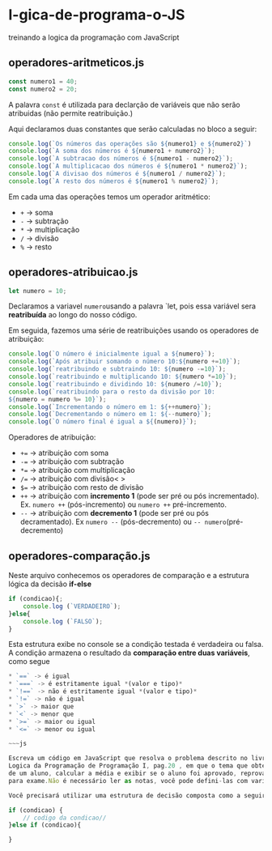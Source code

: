 # l-gica-de-programa-o-JS
treinando a logica da programação com JavaScript

## operadores-aritmeticos.js

~~~js
const numero1 = 40;
const numero2 = 20;
~~~

A palavra `const` é utilizada para declarção de variáveis que não serão 
atribuidas (não permite reatribuição.)

Aqui declaramos duas constantes que serão calculadas no bloco a seguir:

~~~js
console.log(`Os números das operações são ${numero1} e ${numero2}`)
console.log(`A soma dos números é ${numero1 + numero2}`);
console.log(`A subtracao dos números é ${numero1 - numero2}`);
console.log(`A multiplicacao dos números é ${numero1 * numero2}`);
console.log(`A divisao dos números é ${numero1 / numero2}`);
console.log(`A resto dos números é ${numero1 % numero2}`);
~~~


Em cada uma das operações temos um operador aritmético:

* `+` -> soma
* `-` -> subtração
* `*` -> multiplicação
* `/` -> divisão
* `%` -> resto

## operadores-atribuicao.js

~~~js
let numero = 10;

~~~
Declaramos a variavel `numero`usando a palavra `let, pois essa variável sera **reatribuída** ao longo do nosso código.

Em seguida, fazemos uma série de reatribuições usando os operadores de atribuição:

~~~js
console.log(`O número é inicialmente igual a ${numero}`);
console.log(`Após atribuir somando o número 10:${numero +=10}`);
console.log(`reatribuindo e subtraindo 10: ${numero -=10}`);
console.log(`reatribuindo e multiplicando 10: ${numero *=10}`);
console.log(`reatribuindo e dividindo 10: ${numero /=10}`);
console.log(`reatribuindo para o resto da divisão por 10:
${numero = numero %= 10}`);
console.log(`Incrementando o número em 1: ${++numero}`);
console.log(`Decrementando o número em 1: ${--numero}`);
console.log(`O número final é igual a ${(numero)}`);
~~~

Operadores de atribuição:

* `+=` -> atribuição com soma
* `-=` -> atribuição com subtração
* `*=` -> atribuição com multiplicação
* `/=` -> atribuição com divisão< >
* `$=` -> atribuição com resto de divisão
* `++` -> atribuição com **incremento 1** (pode ser pré ou pós incrementado).
Ex. `numero ++` (pós-incremento) ou `numero ++` pré-incremento.
* `--` -> atribuição com **decremento 1**  (pode ser pré ou pós decramentado).
Ex `numero --` (pós-decremento) ou `-- numero`(pré-decremento)


## operadores-comparação.js


Neste arquivo conhecemos os operadores de comparação e a estrutura
lógica da decisão **if-else**

~~~js
if (condicao){;
    console.log (`VERDADEIRO`);
}else{
    console.log (`FALSO`);
}
~~~
Esta estrutura exibe no console se a condição testada é verdadeira ou falsa.
A condição armazena o resultado da **comparação entre duas variáveis**, como
segue

~~~js
* `==` -> é igual
* `===` -> é estritamente igual *(valor e tipo)*
* `!==` -> não é estritamente igual *(valor e tipo)*
* `!=` -> não é igual 
* `>` -> maior que
* `<` -> menor que
* `>=` -> maior ou igual
* `<=` -> menor ou igual 

~~~js

Escreva um código em JavaScript que resolva o problema descrito no livro
Logica da Programação de Programação I, pag.20 , em que o tema que obter 3 notas
de um aluno, calcular a média e exibir se o aluno foi aprovado, reprovado ou se ficou
para exame.Não é necessário ler as notas, você pode defini-las com variáveis.

Você precisará utilizar uma estrutura de decisão composta como a seguir:

~~~

~~~js
if (condicao) {
    // codigo da condicao//
}else if (condicao){

}
